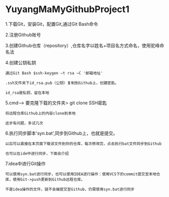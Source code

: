 # YuyangMaMyGithubProject1
1.下载Git，安装Git，配置Git,通过Git Bash命令

2.注册Github账号

3.创建Github仓库（repository）,仓库名字以姓名+项目名方式命名，使用驼峰命名法

4.创建公钥私钥

	通过Git Bash $ssh-keygen –t rsa –C '邮箱地址'
	
	.ssh文件夹下id_rsa.pub（公钥）复制到Github上，创建密匙。
	
	id_rsa是私钥，留在本地
	
5.cmd——> 要克隆下载的文件夹> git clone SSH密匙

	将远程仓库Github上的内容clone到本地

	这步有问题，多试几次

6.执行同步脚本'syn.bat',同步到Github上，也就是提交。

	以后可以直接在本页面下载该文件到你的仓库，每次修改完，点击执行bat文件同步到Github
	
	也可以在ide中进行同步，下面会介绍
	
7.idea中进行Git操作

	可以使用syn.bat进行同步，也可以使用IDEA进行操作：使用VCS下的commit提交至本地仓库，使用Git->push更新到Github远程仓库。
	
	不是idea操作的文件，就不会被提交至Github，仍需使用syn.bat进行同步